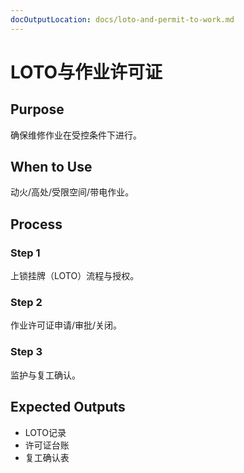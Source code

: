 ```yaml
---
docOutputLocation: docs/loto-and-permit-to-work.md
---
```


# LOTO与作业许可证

## Purpose

确保维修作业在受控条件下进行。

## When to Use

动火/高处/受限空间/带电作业。

## Process

### Step 1

上锁挂牌（LOTO）流程与授权。

### Step 2

作业许可证申请/审批/关闭。

### Step 3

监护与复工确认。

## Expected Outputs

- LOTO记录
- 许可证台账
- 复工确认表
